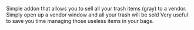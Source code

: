 Simple addon that allows you to sell all your trash items (gray) to a vendor. 
Simply open up a vendor window and all your trash will be sold
Very useful to save you time managing those useless items in your bags.
